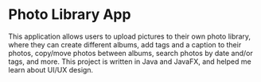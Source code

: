 # Photo Library App
This application allows users to upload pictures to their own photo library, where they can create different albums, add tags and a caption to their photos, copy/move photos between albums, search photos by date and/or tags, and more. This project is written in Java and JavaFX, and helped me learn about UI/UX design.
